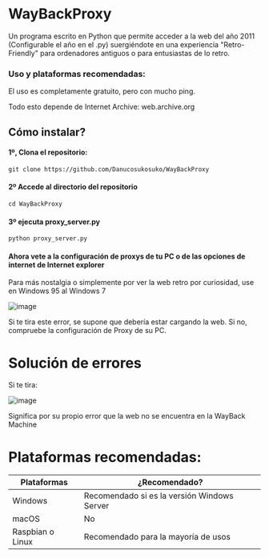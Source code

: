 # WayBackProxy
Un programa escrito en Python que permite acceder a la web del año 2011 (Configurable el año en el .py) suergiéndote en una experiencia "Retro-Friendly" para ordenadores antiguos o para entusiastas de lo retro.

### Uso y plataformas recomendadas:
El uso es completamente gratuito, pero con mucho ping.

Todo esto depende de Internet Archive: web.archive.org

## Cómo instalar?

#### 1º, Clona el repositorio:
` git clone https://github.com/Danucosukosuko/WayBackProxy `

#### 2º Accede al directorio del repositorio

` cd WayBackProxy `

#### 3º ejecuta proxy_server.py
` python proxy_server.py `

#### Ahora vete a la configuración de proxys de tu PC o de las opciones de internet de Internet explorer
Para más nostalgia o simplemente por ver la web retro por curiosidad, use en Windows 95 al Windows 7

![image](https://github.com/Danucosukosuko/WayBackProxy/assets/71569318/788e91c7-c47e-4444-a0ea-64c9b6ff1b9c)

Si te tira este error, se supone que debería estar cargando la web. Si no, compruebe la configuración de Proxy de su PC.

# Solución de errores

Si te tira:

![image](https://github.com/Danucosukosuko/WayBackProxy/assets/71569318/6a2ddc67-66f9-420d-aa52-12aa9966a6a1)

Significa por su propio error que la web no se encuentra en la WayBack Machine



# Plataformas recomendadas:

| Plataformas  |         ¿Recomendado?|
|--------------|--------------|
| Windows             | Recomendado si es la versión Windows Server  |
| macOS                | No                                          |
| Raspbian o Linux     | Recomendado para la mayoría de usos         |
